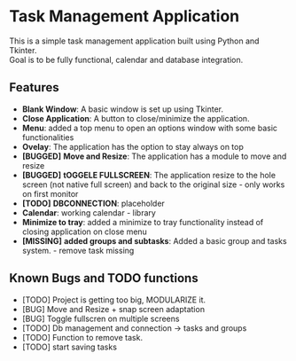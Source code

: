 # Task Management Application

This is a simple task management application built using Python and Tkinter.  
Goal is to be fully functional, calendar and database integration.

## Features

- **Blank Window**: A basic window is set up using Tkinter.
- **Close Application**: A button to close/minimize the application.
- **Menu**: added a top menu to open an options window with some basic functionalities
- **Ovelay**: The application has the option to stay always on top
- **[BUGGED]** **Move and Resize**: The application has a module to move and resize 
- **[BUGGED]** **tOGGELE FULLSCREEN**: The application resize to the hole screen (not native full screen) and back to the original size - only works on first monitor
- **[TODO]** **DBCONNECTION**: placeholder
- **Calendar**: working calendar - library
- **Minimize to tray**: added a minimize to tray functionality instead of closing application on close menu
- **[MISSING]** **added groups and subtasks**: Added a basic group and tasks system. - remove task missing


## Known Bugs and TODO functions

- [TODO] Project is getting too big, MODULARIZE it.
- [BUG] Move and Resize + snap screen adaptation
- [BUG] Toggle fullscren on multiple screens
- [TODO] Db management and connection -> tasks and groups
- [TODO] Function to remove task.
- [TODO] start saving tasks